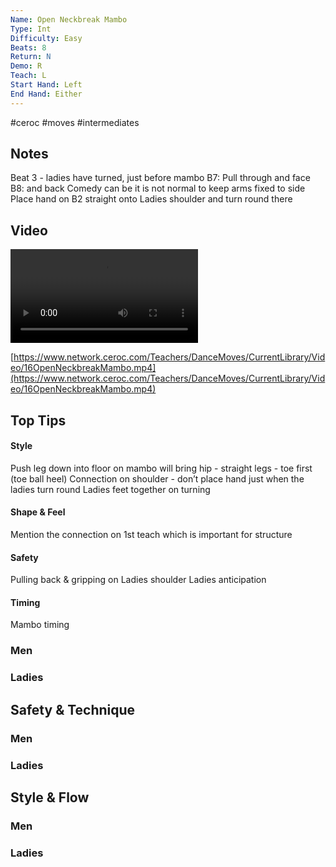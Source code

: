 ```yaml
---
Name: Open Neckbreak Mambo
Type: Int
Difficulty: Easy
Beats: 8
Return: N
Demo: R
Teach: L
Start Hand: Left
End Hand: Either
---
```


#ceroc #moves #intermediates
## Notes
Beat 3 - ladies have turned, just before mambo
B7: Pull through and face
B8: and back
Comedy can be it is not normal to keep arms fixed to side
Place hand on B2 straight onto Ladies shoulder and turn round there

## Video
<video controls>
    <source src="https://www.network.ceroc.com/Teachers/DanceMoves/CurrentLibrary/Video/16OpenNeckbreakMambo.mp4" type="video/mp4">
    
</video>

[https://www.network.ceroc.com/Teachers/DanceMoves/CurrentLibrary/Video/16OpenNeckbreakMambo.mp4](https://www.network.ceroc.com/Teachers/DanceMoves/CurrentLibrary/Video/16OpenNeckbreakMambo.mp4)


## Top Tips

#### Style
Push leg down into floor on mambo will bring hip - straight legs - toe first (toe ball heel)
Connection on shoulder - don’t place hand just when the ladies turn round
Ladies feet together on turning

#### Shape & Feel
Mention the connection on 1st teach which is important for structure

#### Safety
Pulling back &amp; gripping on Ladies shoulder
Ladies anticipation 

#### Timing
Mambo timing

### Men

### Ladies

## Safety & Technique
### Men

### Ladies

## Style & Flow


### Men

### Ladies


